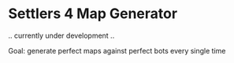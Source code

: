# Settlers 4 Map Generator
.. currently under development ..

Goal: generate perfect maps against perfect bots every single time
